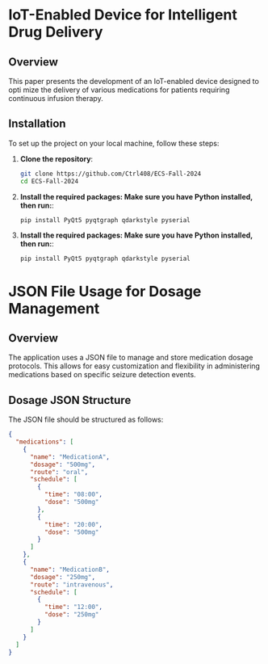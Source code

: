 # IoT-Enabled Device for Intelligent Drug Delivery

## Overview

 This paper presents the development of an IoT-enabled device designed to opti
mize the delivery of various medications for patients requiring continuous infusion
 therapy. 




## Installation

To set up the project on your local machine, follow these steps:

1. **Clone the repository**:
   ```bash
   git clone https://github.com/Ctrl408/ECS-Fall-2024
   cd ECS-Fall-2024
   ```
2. **Install the required packages: Make sure you have Python installed, then run:**:
   ```bash
   pip install PyQt5 pyqtgraph qdarkstyle pyserial
   ```

3. **Install the required packages: Make sure you have Python installed, then run:**:
   ```bash
   pip install PyQt5 pyqtgraph qdarkstyle pyserial
   ```




# JSON File Usage for Dosage Management

## Overview

The application uses a JSON file to manage and store medication dosage protocols. This allows for easy customization and flexibility in administering medications based on specific seizure detection events.

## Dosage JSON Structure

The JSON file should be structured as follows:

```json
{
  "medications": [
    {
      "name": "MedicationA",
      "dosage": "500mg",
      "route": "oral",
      "schedule": [
        {
          "time": "08:00",
          "dose": "500mg"
        },
        {
          "time": "20:00",
          "dose": "500mg"
        }
      ]
    },
    {
      "name": "MedicationB",
      "dosage": "250mg",
      "route": "intravenous",
      "schedule": [
        {
          "time": "12:00",
          "dose": "250mg"
        }
      ]
    }
  ]
}

